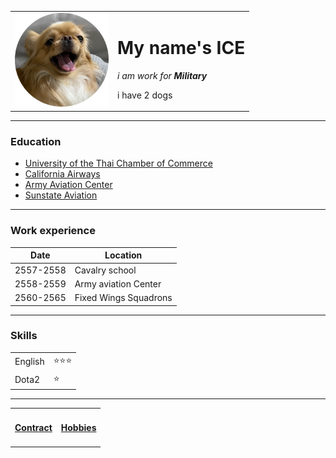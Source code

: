 <html lang="en" dir="ltr">
  <head>
    <meta charset="utf-8">
    <title>ice</title>
  </head>
  <body>
    <table cellspacing="20">
      <tr>
        <td><img src="img/S__64725063-modified.png" width="150"    alt="Napasit Photo"/></td>
        <td>
          <h1>My name's ICE</h1>
          <p><em>i am work for <strong>Military</strong></em></p>
          <p>i have 2 dogs</p>
        </td>
    </table>
    <hr>
    <h3>Education</h3>
    <ul>
      <li><a href="https://www.utcc.ac.th/" target="_blank">University of the Thai Chamber of Commerce</a></li>
      <li><a href="http://www.caliairways.com/CalAir/" target="_blank">California Airways</a></li>
      <li><a href="https://aavnc.rta.mi.th/index2.htm" target="_blank">Army Aviation Center</a></li>
      <li><a href="https://www.sunstateaviation.com/" target="_blank">Sunstate Aviation</a></li>
    </ul>
    <hr />
    <h3>Work experience</h3>
      <table cellspacing="10">
        <thead>
          <tr>
            <th>Date</th>
            <th>Location</th>
          </tr>
        </thead>
        <tbody>
          <tr>
            <td>2557-2558</td>
            <td>Cavalry school</td>
          </tr>
          <tr>
            <td>2558-2559</td>
            <td>Army aviation Center</td>
          </tr>
          <tr>
            <td>2560-2565</td>
            <td>Fixed Wings Squadrons</td>
          </tr>
        </tbody>
       </table>
       <hr />
       <h3>Skills </h3>
       <table cellspacing="10">
         <tr>
           <td>English</td>
           <td>⭐⭐⭐</td>
         </tr>
         <tr>
           <td>Dota2</td>
           <td>⭐</td>
         </tr>
       </table>
       <hr />
        <table>
          <tr>
            <td>
              <h4><a href="Contract.html">Contract</a></h4>
            </td>
            <td>
              <h4><a href="Hobbies.html">Hobbies</a></h4>
            </td>
          </tr>
       </table>
  </body>
</html>
